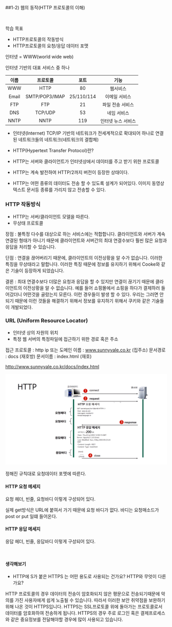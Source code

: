 ##1-2) 웹의 동작(HTTP 프로토콜의 이해)

<br/>


학습 목표
   - HTTP프로토콜의 작동방식
   - HTTP프로토콜의 요청/응답 데이터 포맷


인터넷 = WWW(world wide web)

인터넷 기반의 대표 서비스 중 하나

|  <center>이름</center> |  <center>프로토콜</center> |  <center>포트</center> |  <center>기능</center> |
|:--------|:--------:|--------:|--------:|
| <center> WWW </center> | <center> HTTP </center> | <center> 80 </center> | <center> 웹서비스 </center> |
| <center> Email </center> | <center> SMTP/POP3/IMAP | </center> 25/110/114 |<center>이메일 서비스 </center> | 
| <center>FTP </center> | <center> FTP </center> | <center> 21 </center> | <center>파일 전송 서비스 </center> |
| <center>DNS </center> | <center> TCP/UDP </center> | <center> 53 </center> | <center>네임 서비스 </center> |
| <center>NNTP </center> | <center> NNTP </center> | <center> 119 </center> | <center>인터넷 뉴스 서비스 </center> |



   - 인터넷(Internet)
   TCP/IP 기반의 네트워크가 전세계적으로 확대되어 하나로 연결된 네트워크들의 네트워크(네트워크의 결합체)

   - HTTP(Hypertext Transfer Protocol)란?

   - HTTP는 서버와 클라이언트가 인터넷상에서 데이터를 주고 받기 위한 프로토콜
   - HTTP는 계속 발전하여 HTTP/2까지 버전이 등장한 상태이다.
   - HTTP는 어떤 종류의 데이터도 전송 할 수 있도록 설계가 되어있다. 이미지 동영상
  텍스트 문서등 종류를 가리지 않고 전송할 수 있다.

  
### HTTP 작동방식
- HTTP는 서버/클라이언트 모델을 따른다.
- 무상태 프로토콜

장점 : 불특정 다수를 대상으로 하는 서비스에는 적합합니다. 클라이언트와 서버가 계속 연결된 형태가 아니기 때문에 클라이언트와 서버간의 최대 연결수보다 훨씬 많은 요청과 응답을 처리할 수 있습니다.

단점 : 연결을 끊어버리기 때문에, 클라이언트의 이전상황을 알 수가 없습니다. 이러한 특징을 무상태라고 말합니다. 이러한 특징 때문에 정보를 유지하기 위해서 Cooke와 같은 기술이 등장하게 되었습니다.

결론 : 최대 연결수보다 더많은 요청과 응답을 할 수 있지만 연결이 끊기기 때문에 클라이언트의 이전상황을 알 수 없습니다. 예를 들어 쇼핑몰에서 쇼핑을 하다가 결제하러 들어갔더니 어떤것을 골랐는지 모른다. 이런 경우들이 발생 할 수 있다. 우리는 그러면 안되기 때문에 이런 것들을 해결하기 위해서 정보를 유지하기 위해서 쿠키와 같은 기술들이 개발되었다.


### URL (Uniform Resource Locator)
   - 인터넷 상의 자원의 위치
   - 특정 웹 서버의 특정파일에 접근하기 위한 경로 혹은 주소

접근 프로토콜 : http 
ip 또는 도메인 이름 : www.sunnyvale.co.kr  (집주소)
문서경로 : docs  (재호방)
문서이름 : index.html (재호)

http://www.sunnyvale.co.kr/docs/index.html


![HTTP](./img/HTTP.png)

정해진 규칙대로 요청데이터 포멧에 따른다.

#### HTTP 요청 메세지

요청 헤더, 빈줄, 요청바디 이렇게 구성되어 있다.

실제 get방식은 URL에 붙여서 가기 때문에 요청 바디가 없다.
바디는 요청매소드가 post or put 일떄 들어온다.

#### HTTP 응답 메세지

응답 헤더, 빈줄, 응답바디 이렇게 구성되어 있다.

<br/>

#### 생각해보기

   - HTTP에 S가 붙은 HTTPS 는 어떤 용도로 사용되는 건가요? HTTP와 무엇이 다른가요?

HTTP 프로토콜의 경우 데이터의 전송이 암호화되지 않은 평문으로 전송되기때문에 악의를 가진 사용자에게 쉽게 노출될 수 있습니다. 따라서 이러한 보안 취약점을 보완하기위해 나온 것이 HTTPS입니다. HTTPS는 SSL프로토콜 위에 돌아가는 프로토콜로서 데이터를 암호화하여 전송하게 됩니다. HTTPS의 경우 주로 로그인 혹은 결제프로세스와 같은 중요정보를 전달해야할 경우에 많이 사용되고 있습니다. 


































